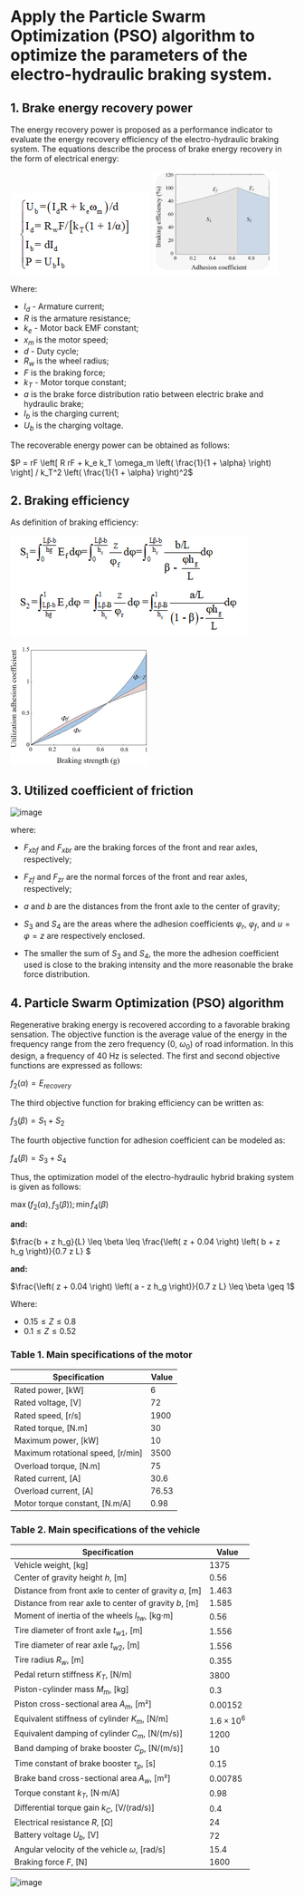 # Apply the Particle Swarm Optimization (PSO) algorithm to optimize the parameters of the electro-hydraulic braking system.
## 1. Brake energy recovery power
The energy recovery power is proposed as a performance indicator to evaluate the energy recovery efficiency of the electro-hydraulic braking system. The equations describe the process of brake energy recovery in the form of electrical energy:

![fomula1](https://github.com/trunggpham/The_optimal_distribution_ratio_of_braking_force/blob/main/fomula1.png)
![The relationship between the coefficient of friction and braking efficiencyl](https://github.com/trunggpham/The_optimal_distribution_ratio_of_braking_force/blob/main/The%20relationship%20between%20the%20coefficient%20of%20friction%20and%20braking%20efficiency.png) 

Where:

- $I_d$ - Armature current;
- $R$ is the armature resistance;
- $k_e$ - Motor back EMF constant;
- $x_m$ is the motor speed;
- $d$ - Duty cycle;
- $R_w$ is the wheel radius;
- $F$ is the braking force;
- $k_T$ - Motor torque constant;
- $a$ is the brake force distribution ratio between electric brake and hydraulic brake;
- $I_b$ is the charging current;
- $U_b$ is the charging voltage.

The recoverable energy power can be obtained as follows:

$P = rF \left[ R rF + k_e k_T \omega_m \left( \frac{1}{1 + \alpha} \right) \right] / k_T^2 \left( \frac{1}{1 + \alpha} \right)^2$

## 2. Braking efficiency

As definition of braking efficiency:

![fomula2](https://github.com/trunggpham/The_optimal_distribution_ratio_of_braking_force/blob/main/fomula2.png)

![The relationship between the utilized coefficient of friction and braking force.png](https://github.com/trunggpham/The_optimal_distribution_ratio_of_braking_force/blob/main/The%20relationship%20between%20the%20utilized%20coefficient%20of%20friction%20and%20braking%20force.png)



## 3. Utilized coefficient of friction

![image](https://github.com/user-attachments/assets/5832b2ff-5b42-4eb9-9c38-2872d6fb97bb)

where:

- $F_{xbf}$ and $F_{xbr}$ are the braking forces of the front and rear axles, respectively;

- $F_{zf}$ and $F_{zr}$ are the normal forces of the front and rear axles, respectively;

- $a$ and $b$ are the distances from the front axle to the center of gravity;

- $S_3$ and $S_4$ are the areas where the adhesion coefficients $\varphi_r$, $\varphi_f$, and $u = \varphi = z$ are respectively enclosed.

- The smaller the sum of $S_3$ and $S_4$, the more the adhesion coefficient used is close to the braking intensity and the more reasonable the brake force distribution.

## 4. Particle Swarm Optimization (PSO) algorithm

Regenerative braking energy is recovered according to a favorable braking sensation. The objective function is the average value of the energy in the frequency range from the zero frequency (0, $\omega_0$) of road information. In this design, a frequency of 40 Hz is selected. The first and second objective functions are expressed as follows:

$f_2(\alpha) = E_{recovery}$

The third objective function for braking efficiency can be written as:

$f_3(\beta) = S_1 + S_2$

The fourth objective function for adhesion coefficient can be modeled as:

$f_4(\beta) = S_3 + S_4$

Thus, the optimization model of the electro-hydraulic hybrid braking system is given as follows:

$\max \left( f_2(\alpha), f_3(\beta) \right); \min f_4(\beta)$

**and:**

$\frac{b + z h_g}{L} \leq \beta \leq \frac{\left( z + 0.04 \right) \left( b + z h_g \right)}{0.7 z L} $

**and:**

$\frac{\left( z + 0.04 \right) \left( a - z h_g \right)}{0.7 z L} \leq \beta \geq 1$

Where:

- $0.15 \leq Z \leq 0.8$
- $0.1 \leq Z \leq 0.52$

### Table 1. Main specifications of the motor

| Specification                        | Value  |
|--------------------------------------|--------|
| Rated power, [kW]                    | 6      |
| Rated voltage, [V]                   | 72     |
| Rated speed, [r/s]                   | 1900   |
| Rated torque, [N.m]                  | 30     |
| Maximum power, [kW]                  | 10     |
| Maximum rotational speed, [r/min]    | 3500   |
| Overload torque, [N.m]               | 75     |
| Rated current, [A]                   | 30.6   |
| Overload current, [A]                | 76.53  |
| Motor torque constant, [N.m/A]       | 0.98   | 

### Table 2. Main specifications of the vehicle

| Specification                                      | Value      |
|----------------------------------------------------|------------|
| Vehicle weight, [kg]                               | 1375       |
| Center of gravity height $h$, [m]                  | 0.56       |
| Distance from front axle to center of gravity $a$, [m] | 1.463   |
| Distance from rear axle to center of gravity $b$, [m]  | 1.585   |
| Moment of inertia of the wheels $I_{tw}$, [kg·m]   | 0.56       |
| Tire diameter of front axle $t_{w1}$, [m]          | 1.556      |
| Tire diameter of rear axle $t_{w2}$, [m]           | 1.556      |
| Tire radius $R_w$, [m]                             | 0.355      |
| Pedal return stiffness $K_T$, [N/m]                | 3800       |
| Piston-cylinder mass $M_m$, [kg]                   | 0.3        |
| Piston cross-sectional area $A_m$, [m²]            | 0.00152    |
| Equivalent stiffness of cylinder $K_m$, [N/m]      | $1.6 × 10^6$ |
| Equivalent damping of cylinder $C_m$, [N/(m/s)]    | 1200       |
| Band damping of brake booster $C_p$, [N/(m/s)]     | 10         |
| Time constant of brake booster $\tau_p$, [s]       | 0.15       |
| Brake band cross-sectional area $A_w$, [m²]        | 0.00785    |
| Torque constant $k_T$, [N·m/A]                     | 0.98       |
| Differential torque gain $k_C$, [V/(rad/s)]        | 0.4        |
| Electrical resistance $R$, [Ω]                     | 24         |
| Battery voltage $U_b$, [V]                         | 72         |
| Angular velocity of the vehicle $\omega$, [rad/s]  | 15.4       |
| Braking force $F$, [N]                             | 1600       |

![image](https://github.com/user-attachments/assets/5ca822c3-f1c5-4d44-8767-259c7a987523)


